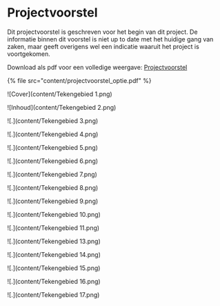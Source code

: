 # Projectvoorstel

Dit projectvoorstel is geschreven voor het begin van dit project. De informatie binnen dit voorstel is niet up to date met het huidige gang van zaken, maar geeft overigens wel een indicatie waaruit het project is voortgekomen.

Download als pdf voor een volledige weergave: [Projectvoorstel](content/projectvoorstel_optie.pdf)

{% file src="content/projectvoorstel_optie.pdf" %}


![Cover](content/Tekengebied 1.png)

![Inhoud](content/Tekengebied 2.png)

![.](content/Tekengebied 3.png)

![.](content/Tekengebied 4.png)

![.](content/Tekengebied 5.png)

![.](content/Tekengebied 6.png)

![.](content/Tekengebied 7.png)

![.](content/Tekengebied 8.png)

![.](content/Tekengebied 9.png)

![.](content/Tekengebied 10.png)

![.](content/Tekengebied 11.png)

![.](content/Tekengebied 13.png)

![.](content/Tekengebied 14.png)

![.](content/Tekengebied 15.png)

![.](content/Tekengebied 16.png)

![.](content/Tekengebied 17.png)



